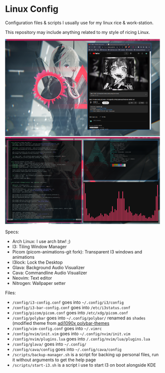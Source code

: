 # Linux Config

Configuration files & scripts I usually use for my linux rice & work-station. 

This repository may include anything related to my style of ricing Linux. 

<img src="./previews/004-02-preview.png" width="700" /> 
<img src="./previews/004-01-preview.png" width="700" /> 

Specs: 
 - Arch Linux: I use arch btw! ;) 
 - I3: Tiling Window Manager
 - Picom (picom-animations-git fork): Transparent I3 windows and animations
 - I3lock: Lock the Desktop 
 - Glava: Background Audio Visualizer
 - Cava: Commandline Audio Visualizer
 - Neovim: Text editor
 - Nitrogen: Wallpaper setter

Files: 
 - `/config/i3-config.conf` goes into `~/.config/i3/config`
 - `/config/i3-bar-config.conf` goes into `/etc/i3status.conf`
 - `/config/picom/picom.conf` goes into `/etc/xdg/picom.conf` 
 - `/config/polybar` goes into `~/.config/polybar/` renamed as `shades` (modified theme from <a href="https://github.com/adi1090x/polybar-themes">adi1090x polybar-themes</a>
 - `/config/vim-config.conf` goes into `~/.vimrc`
 - `/config/nvim/init.vim` goes into `~/.config/nvim/init.vim`
 - `/config/nvim/plugins.lua` goes into `/.config/nvim/lua/plugins.lua`
 - `/config/glava/` goes into `~/.config/`
 - `/config/cava/config` goes into `~/.config/cava/config`
 - `/scripts/backup-manager.sh` is a script for backing up personal files, run it without arguments to get the help page 
 - `/scripts/start-i3.sh` is a script i use to start I3 on boot alongside KDE
